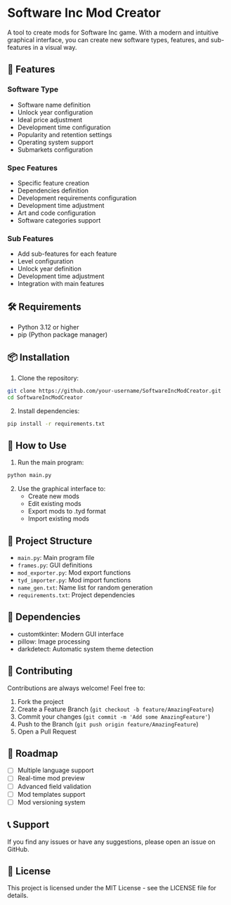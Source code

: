# Software Inc Mod Creator

A tool to create mods for Software Inc game. With a modern and intuitive graphical interface, you can create new software types, features, and sub-features in a visual way.

## 🚀 Features

### Software Type

- Software name definition
- Unlock year configuration
- Ideal price adjustment
- Development time configuration
- Popularity and retention settings
- Operating system support
- Submarkets configuration

### Spec Features

- Specific feature creation
- Dependencies definition
- Development requirements configuration
- Development time adjustment
- Art and code configuration
- Software categories support

### Sub Features

- Add sub-features for each feature
- Level configuration
- Unlock year definition
- Development time adjustment
- Integration with main features

## 🛠️ Requirements

- Python 3.12 or higher
- pip (Python package manager)

## 📦 Installation

1. Clone the repository:

```bash
git clone https://github.com/your-username/SoftwareIncModCreator.git
cd SoftwareIncModCreator
```

2. Install dependencies:

```bash
pip install -r requirements.txt
```

## 📝 How to Use

1. Run the main program:

```bash
python main.py
```

2. Use the graphical interface to:
   - Create new mods
   - Edit existing mods
   - Export mods to .tyd format
   - Import existing mods

## 📁 Project Structure

- `main.py`: Main program file
- `frames.py`: GUI definitions
- `mod_exporter.py`: Mod export functions
- `tyd_importer.py`: Mod import functions
- `name_gen.txt`: Name list for random generation
- `requirements.txt`: Project dependencies

## 🔧 Dependencies

- customtkinter: Modern GUI interface
- pillow: Image processing
- darkdetect: Automatic system theme detection

## 🤝 Contributing

Contributions are always welcome! Feel free to:

1. Fork the project
2. Create a Feature Branch (`git checkout -b feature/AmazingFeature`)
3. Commit your changes (`git commit -m 'Add some AmazingFeature'`)
4. Push to the Branch (`git push origin feature/AmazingFeature`)
5. Open a Pull Request

## 🎯 Roadmap

- [ ] Multiple language support
- [ ] Real-time mod preview
- [ ] Advanced field validation
- [ ] Mod templates support
- [ ] Mod versioning system

## 📞 Support

If you find any issues or have any suggestions, please open an issue on GitHub.

## 📄 License

This project is licensed under the MIT License - see the LICENSE file for details.
